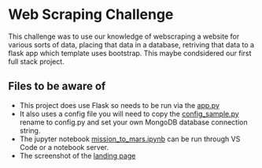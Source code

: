 # Web Scraping Challenge
This challenge was to use our knowledge of webscraping a website for various sorts of data, 
placing that data in a database, retriving that data to a flask app which template uses bootstrap.
This maybe condsidered our first full stack project.

## Files to be aware of
* This project does use Flask so needs to be run via the [app.py](/mission-to-mars/app.py)
* It also uses a config file you will need to copy the [config_sample.py](/mission-to-mars/config_sample.py) 
rename to config.py and set your own MongoDB database connection string.
* The jupyter notebook [mission_to_mars.ipynb](/mission-to-mars/mission_to_mars.ipynb) can be run through VS Code or a notebook server.
* The screenshot of the [landing page](/mission-to-mars/images/app_landing_page.png)